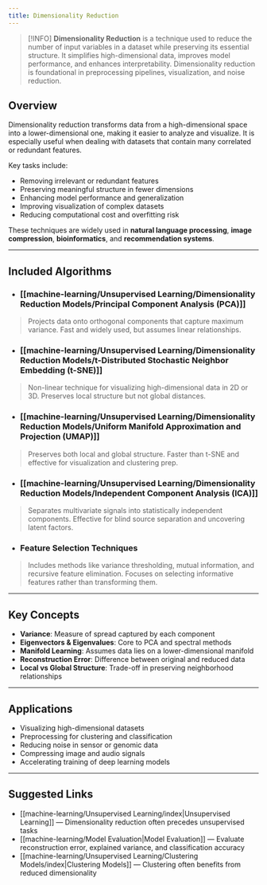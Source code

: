 ```yaml
---
title: Dimensionality Reduction
---
```


> [!INFO]
> **Dimensionality Reduction** is a technique used to reduce the number of input variables in a dataset while preserving its essential structure. It simplifies high-dimensional data, improves model performance, and enhances interpretability. Dimensionality reduction is foundational in preprocessing pipelines, visualization, and noise reduction.

## Overview

Dimensionality reduction transforms data from a high-dimensional space into a lower-dimensional one, making it easier to analyze and visualize. It is especially useful when dealing with datasets that contain many correlated or redundant features.

Key tasks include:

- Removing irrelevant or redundant features
- Preserving meaningful structure in fewer dimensions
- Enhancing model performance and generalization
- Improving visualization of complex datasets
- Reducing computational cost and overfitting risk

These techniques are widely used in **natural language processing**, **image compression**, **bioinformatics**, and **recommendation systems**.

---

## Included Algorithms

- ### [[machine-learning/Unsupervised Learning/Dimensionality Reduction Models/Principal Component Analysis (PCA)]]
> Projects data onto orthogonal components that capture maximum variance. Fast and widely used, but assumes linear relationships.

- ### [[machine-learning/Unsupervised Learning/Dimensionality Reduction Models/t-Distributed Stochastic Neighbor Embedding (t-SNE)]]
> Non-linear technique for visualizing high-dimensional data in 2D or 3D. Preserves local structure but not global distances.

- ### [[machine-learning/Unsupervised Learning/Dimensionality Reduction Models/Uniform Manifold Approximation and Projection (UMAP)]]
> Preserves both local and global structure. Faster than t-SNE and effective for visualization and clustering prep.

- ### [[machine-learning/Unsupervised Learning/Dimensionality Reduction Models/Independent Component Analysis (ICA)]]
> Separates multivariate signals into statistically independent components. Effective for blind source separation and uncovering latent factors.

- ### Feature Selection Techniques
> Includes methods like variance thresholding, mutual information, and recursive feature elimination. Focuses on selecting informative features rather than transforming them.

---

## Key Concepts

- **Variance**: Measure of spread captured by each component
- **Eigenvectors & Eigenvalues**: Core to PCA and spectral methods
- **Manifold Learning**: Assumes data lies on a lower-dimensional manifold
- **Reconstruction Error**: Difference between original and reduced data
- **Local vs Global Structure**: Trade-off in preserving neighborhood relationships

---

## Applications

- Visualizing high-dimensional datasets
- Preprocessing for clustering and classification
- Reducing noise in sensor or genomic data
- Compressing image and audio signals
- Accelerating training of deep learning models

---
## Suggested Links

- [[machine-learning/Unsupervised Learning/index|Unsupervised Learning]] — Dimensionality reduction often precedes unsupervised tasks
- [[machine-learning/Model Evaluation|Model Evaluation]] — Evaluate reconstruction error, explained variance, and classification accuracy
- [[machine-learning/Unsupervised Learning/Clustering Models/index|Clustering Models]] — Clustering often benefits from reduced dimensionality